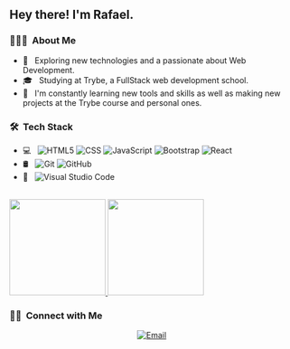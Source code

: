 <h2> Hey there! I'm Rafael.</h2>

<h3> 👨🏻‍💻 &nbsp;About Me </h3>

- 🔭 &nbsp; Exploring new technologies and a passionate about Web Development.
- 🎓 &nbsp; Studying at Trybe, a FullStack web development school.
- 🌱 &nbsp; I'm constantly learning new tools and skills as well as making new projects at the Trybe course and personal ones.

<h3> 🛠 &nbsp;Tech Stack</h3>

- 💻 &nbsp;
  ![HTML5](https://img.shields.io/badge/-HTML5-333333?style=flat&logo=HTML5)
  ![CSS](https://img.shields.io/badge/-CSS-333333?style=flat&logo=CSS3&logoColor=1572B6)
  ![JavaScript](https://img.shields.io/badge/-JavaScript-333333?style=flat&logo=javascript)
  ![Bootstrap](https://img.shields.io/badge/-Bootstrap-333333?style=flat&logo=bootstrap&logoColor=563D7C)
  ![React](https://img.shields.io/badge/-React-333333?style=flat&logo=react)
- 🛢 &nbsp;
  ![Git](https://img.shields.io/badge/-Git-333333?style=flat&logo=git)
  ![GitHub](https://img.shields.io/badge/-GitHub-333333?style=flat&logo=github)
- 🔧 &nbsp;
  ![Visual Studio Code](https://img.shields.io/badge/-Visual%20Studio%20Code-333333?style=flat&logo=visual-studio-code&logoColor=007ACC)

<br/>

<a href="https://github.com/AVS1508">
  <img height="170em" src="https://github-readme-stats.vercel.app/api?username=RafaelCunhaS&theme=dracula&show_icons=true&layout=compact" />
  <img height="170em" src="https://github-readme-stats.vercel.app/api/top-langs/?username=RafaelCunhaS&theme=dracula&layout=compact" />
</a>

<br/>

<h3> 🤝🏻 &nbsp;Connect with Me </h3>

<p align="center">
<a href="mailto:rafaelcs_94@hotmail.com"><img alt="Email" src="https://img.shields.io/badge/Email-rafaelcs_94@hotmail.com-blue?style=flat-square&logo=hotmail"></a>
</p>
